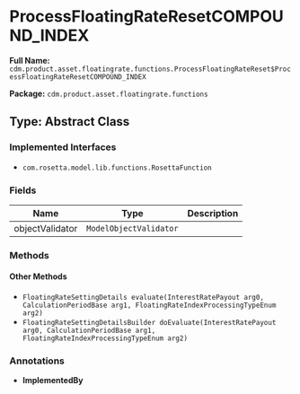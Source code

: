# ProcessFloatingRateResetCOMPOUND_INDEX

**Full Name:** `cdm.product.asset.floatingrate.functions.ProcessFloatingRateReset$ProcessFloatingRateResetCOMPOUND_INDEX`

**Package:** `cdm.product.asset.floatingrate.functions`

## Type: Abstract Class

### Implemented Interfaces

- `com.rosetta.model.lib.functions.RosettaFunction`

### Fields

| Name | Type | Description |
|------|------|-------------|
| objectValidator | `ModelObjectValidator` |  |

### Methods

#### Other Methods

- `FloatingRateSettingDetails evaluate(InterestRatePayout arg0, CalculationPeriodBase arg1, FloatingRateIndexProcessingTypeEnum arg2)`
- `FloatingRateSettingDetailsBuilder doEvaluate(InterestRatePayout arg0, CalculationPeriodBase arg1, FloatingRateIndexProcessingTypeEnum arg2)`

### Annotations

- **ImplementedBy**


